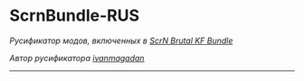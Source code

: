 # ScrnBundle-RUS

*Русификатор модов, включенных в [ScrN Brutal KF Bundle](https://steamcommunity.com/groups/ScrNBalance/discussions/2/483368526570475472/)*

*Автор русификатора [ivanmagadan](https://steamcommunity.com/id/ivanmagadan/)*

---
